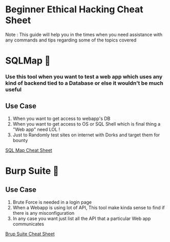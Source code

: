 # Beginner Ethical Hacking Cheat Sheet

Note : This guide will help you in the times when you need assistance with any commands and tips regarding some of the topics covered


# SQLMap 💉

### Use this tool when you want to test a web app which uses any kind of backend tied to a Database or else it wouldn't be much useful

## Use Case

1. When you want to get access to webapp's DB
2. When you want to get access to OS or SQL Shell which is final thing a "Web app" need LOL !
3. Just to Randomly test sites on internet with Dorks and target them for bounty

[SQL Map Cheat Sheet](SQLmap-Cheatsheet.md)

# Burp Suite 🥴

## Use Case

1. Brute Force is needed in a login page
2. When a Webapp is using lot of API, This tool make kinda sense to find if there is any misconfiguration
3. In any case you want just list all the API that a particular Web app communicates

[Brup Suite Cheat Sheet](Brup-CheatSheet.md)
